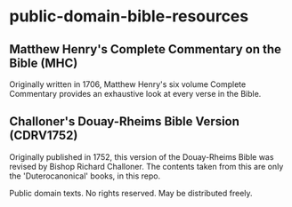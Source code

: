 # public-domain-bible-resources

## Matthew Henry's Complete Commentary on the Bible (MHC)
Originally written in 1706, Matthew Henry's six volume Complete Commentary provides an exhaustive look at every verse in the Bible.

## Challoner's Douay-Rheims Bible Version (CDRV1752)
Originally published in 1752, this version of the Douay-Rheims Bible was revised by Bishop Richard Challoner. The contents taken from this are only the 'Duterocanonical' books, in this repo.

Public domain texts. No rights reserved. May be distributed freely.
